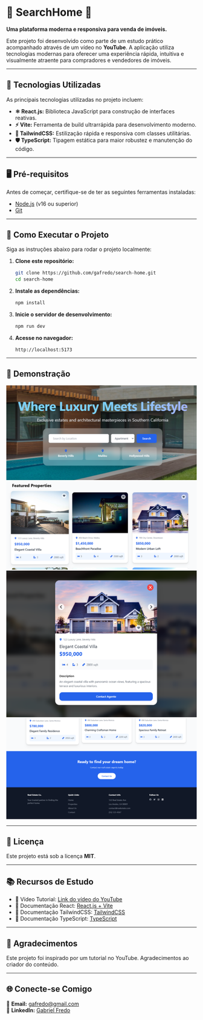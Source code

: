 # 🏡 **SearchHome** 🚀

**Uma plataforma moderna e responsiva para venda de imóveis.**

Este projeto foi desenvolvido como parte de um estudo prático acompanhado através de um vídeo no **YouTube**. A aplicação utiliza tecnologias modernas para oferecer uma experiência rápida, intuitiva e visualmente atraente para compradores e vendedores de imóveis.

---

## 🔧 **Tecnologias Utilizadas**

As principais tecnologias utilizadas no projeto incluem:

- **⚛️ React.js:** Biblioteca JavaScript para construção de interfaces reativas.
- **⚡ Vite:** Ferramenta de build ultrarrápida para desenvolvimento moderno.
- **🎨 TailwindCSS:** Estilização rápida e responsiva com classes utilitárias.
- **🛡️ TypeScript:** Tipagem estática para maior robustez e manutenção do código.

---

## 🖥️ **Pré-requisitos**

Antes de começar, certifique-se de ter as seguintes ferramentas instaladas:

- [Node.js](https://nodejs.org/) (v16 ou superior)
- [Git](https://git-scm.com/)

---

## 🚀 **Como Executar o Projeto**

Siga as instruções abaixo para rodar o projeto localmente:

1. **Clone este repositório:**

   ```bash
   git clone https://github.com/gafredo/search-home.git
   cd search-home
   ```

2. **Instale as dependências:**

   ```bash
   npm install
   ```

3. **Inicie o servidor de desenvolvimento:**

   ```bash
   npm run dev
   ```

4. **Acesse no navegador:**
   ```
   http://localhost:5173
   ```

---

## 🌟 **Demonstração**

![Home, Search](./public/demonstracao/image1.png)
![Cards](./public/demonstracao/image2.png)
![Detalhe da propriedade](./public/demonstracao/image3.png)
![Seção de contato e footer](./public/demonstracao/image4.png)

---

## 📜 **Licença**

Este projeto está sob a licença **MIT**.

---

## 📚 **Recursos de Estudo**

- 🎥 Vídeo Tutorial: [Link do vídeo do YouTube](https://www.youtube.com/watch?v=mUlfyK0Hhok)
- 📖 Documentação React: [React.js + Vite](https://vite.dev/)
- 📖 Documentação TailwindCSS: [TailwindCSS](https://tailwindcss.com/)
- 📖 Documentação TypeScript: [TypeScript](https://www.typescriptlang.org/)

---

## 🙌 **Agradecimentos**

Este projeto foi inspirado por um tutorial no YouTube. Agradecimentos ao criador do conteúdo.

---

## 🌐 **Conecte-se Comigo**

📧 **Email:** [gafredo@gmail.com](mailto:gafredo@gmail.com)  
💼 **LinkedIn:** [Gabriel Fredo](https://linkedin.com/in/gabriel-fredo-38211650)
